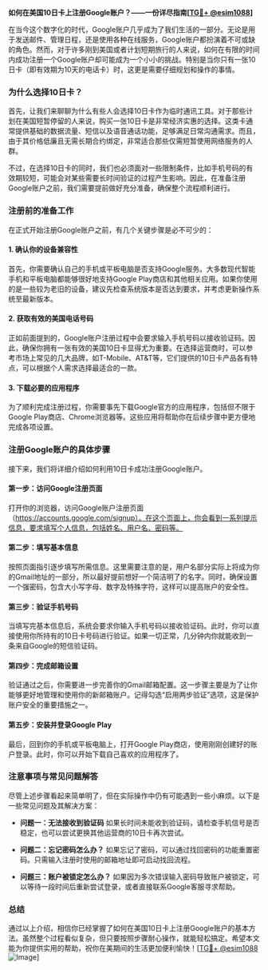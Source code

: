 **如何在美国10日卡上注册Google账户？——一份详尽指南[[TG💪+ @esim1088](https://t.me/s/esim1088)]**

在当今这个数字化的时代，Google账户几乎成为了我们生活的一部分。无论是用于发送邮件、管理日程，还是使用各种在线服务，Google账户都扮演着不可或缺的角色。然而，对于许多刚到美国或者计划短期旅行的人来说，如何在有限的时间内成功注册一个Google账户却可能成为一个小小的挑战。特别是当你只有一张10日卡（即有效期为10天的电话卡）时，这更是需要仔细规划和操作的事情。

### **为什么选择10日卡？**
首先，让我们来聊聊为什么有些人会选择10日卡作为临时通讯工具。对于那些计划在美国短暂停留的人来说，购买一张10日卡是非常经济实惠的选择。这类卡通常提供基础的数据流量、短信以及语音通话功能，足够满足日常沟通需求。而且，由于其价格低廉且无需长期合约绑定，非常适合那些仅需短暂使用网络服务的人群。

不过，在选择10日卡的同时，我们也必须面对一些限制条件，比如手机号码的有效期较短，可能会对某些需要长时间验证的过程产生影响。因此，在准备注册Google账户之前，我们需要提前做好充分准备，确保整个流程顺利进行。

### **注册前的准备工作**
在正式开始注册Google账户之前，有几个关键步骤是必不可少的：

#### **1. 确认你的设备兼容性**
首先，你需要确认自己的手机或平板电脑是否支持Google服务。大多数现代智能手机和平板电脑都能够很好地支持Google Play商店和其他相关应用。如果你使用的是一些较为老旧的设备，建议先检查系统版本是否达到要求，并考虑更新操作系统至最新版本。

#### **2. 获取有效的美国电话号码**
正如前面提到的，Google账户注册过程中会要求输入手机号码以接收验证码。因此，确保你拥有一张有效的美国10日卡显得尤为重要。在选择运营商时，可以参考市场上常见的几大品牌，如T-Mobile、AT&T等，它们提供的10日卡产品各有特点，可以根据个人需求选择最适合的一款。

#### **3. 下载必要的应用程序**
为了顺利完成注册过程，你需要事先下载Google官方的应用程序，包括但不限于Google Play商店、Chrome浏览器等。这些应用将帮助你在后续步骤中更方便地完成各项设置。

### **注册Google账户的具体步骤**
接下来，我们将详细介绍如何利用10日卡成功注册Google账户。

#### **第一步：访问Google注册页面**
打开你的浏览器，访问Google账户注册页面（https://accounts.google.com/signup）。在这个页面上，你会看到一系列提示信息，要求填写个人信息，包括姓名、用户名、密码等。

#### **第二步：填写基本信息**
按照页面指引逐步填写所需信息。这里需要注意的是，用户名部分实际上将成为你的Gmail地址的一部分，所以最好提前想好一个简洁明了的名字。同时，确保设置一个强密码，包含大小写字母、数字及特殊字符，这样可以提高账户的安全性。

#### **第三步：验证手机号码**
当填写完基本信息后，系统会要求你输入手机号码以接收验证码。此时，你可以直接使用你所持有的10日卡号码进行验证。如果一切正常，几分钟内你就能收到一条来自Google的短信验证码。

#### **第四步：完成邮箱设置**
验证通过之后，你需要进一步完善你的Gmail邮箱配置。这一步骤主要是为了让你能够更好地管理和使用你的新邮箱账户。记得勾选“启用两步验证”选项，这是保护账户安全的重要措施之一。

#### **第五步：安装并登录Google Play**
最后，回到你的手机或平板电脑上，打开Google Play商店，使用刚刚创建好的账户登录。此时，你可以开始下载自己喜欢的应用程序了。

### **注意事项与常见问题解答**
尽管上述步骤看起来简单明了，但在实际操作中仍有可能遇到一些小麻烦。以下是一些常见问题及其解决方案：

- **问题一：无法接收到验证码**
  如果长时间未能收到验证码，请检查手机信号是否稳定，也可以尝试更换其他运营商的10日卡再次尝试。
  
- **问题二：忘记密码怎么办？**
  如果忘记了密码，可以通过找回密码的功能重置密码。只需输入注册时使用的邮箱地址即可启动找回流程。

- **问题三：账户被锁定怎么办？**
  如果因为多次错误输入密码导致账户被锁定，可以等待一段时间后重新尝试登录，或者直接联系Google客服寻求帮助。

### **总结**
通过以上介绍，相信你已经掌握了如何在美国10日卡上注册Google账户的基本方法。虽然整个过程看似复杂，但只要按照步骤耐心操作，就能轻松搞定。希望本文能为你提供实用的帮助，祝你在美期间的生活更加便利愉快！[[TG💪+ @esim1088](https://t.me/s/esim1088) ![Image](https://i.postimg.cc/4NQfJmqS/Snipaste-2025-05-13-00-14-12.png)]